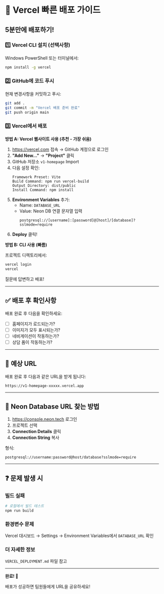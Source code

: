 # 🚀 Vercel 빠른 배포 가이드

## 5분만에 배포하기!

### 1️⃣ Vercel CLI 설치 (선택사항)

Windows PowerShell 또는 터미널에서:
```bash
npm install -g vercel
```

### 2️⃣ GitHub에 코드 푸시

현재 변경사항을 커밋하고 푸시:
```bash
git add .
git commit -m "Vercel 배포 준비 완료"
git push origin main
```

### 3️⃣ Vercel에서 배포

**방법 A: Vercel 웹사이트 사용 (추천 - 가장 쉬움)**

1. https://vercel.com 접속 → GitHub 계정으로 로그인
2. **"Add New..."** → **"Project"** 클릭
3. GitHub 저장소 `v1-homepage` Import
4. 다음 설정 확인:
   ```
   Framework Preset: Vite
   Build Command: npm run vercel-build
   Output Directory: dist/public
   Install Command: npm install
   ```
5. **Environment Variables** 추가:
   - Name: `DATABASE_URL`
   - Value: Neon DB 연결 문자열 입력
     ```
     postgresql://[username]:[password]@[host]/[database]?sslmode=require
     ```
6. **Deploy** 클릭!

**방법 B: CLI 사용 (빠름)**

프로젝트 디렉토리에서:
```bash
vercel login
vercel
```

질문에 답변하고 배포!

---

## ✅ 배포 후 확인사항

배포 완료 후 다음을 확인하세요:

- [ ] 홈페이지가 로드되는가?
- [ ] 이미지가 모두 표시되는가?
- [ ] 네비게이션이 작동하는가?
- [ ] 상담 폼이 작동하는가?

---

## 🔗 예상 URL

배포 완료 후 다음과 같은 URL을 받게 됩니다:
```
https://v1-homepage-xxxxx.vercel.app
```

---

## 📝 Neon Database URL 찾는 방법

1. https://console.neon.tech 로그인
2. 프로젝트 선택
3. **Connection Details** 클릭
4. **Connection String** 복사

형식:
```
postgresql://username:password@host/database?sslmode=require
```

---

## ❓ 문제 발생 시

### 빌드 실패
```bash
# 로컬에서 빌드 테스트
npm run build
```

### 환경변수 문제
Vercel 대시보드 → Settings → Environment Variables에서 `DATABASE_URL` 확인

### 더 자세한 정보
`VERCEL_DEPLOYMENT.md` 파일 참고

---

**완료! 🎉**

배포가 성공하면 팀원들에게 URL을 공유하세요!

